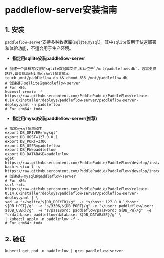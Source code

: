 # paddleflow-server安装指南

## 1. 安装
`paddleflow-server`支持多种数据库(`sqlite`,`mysql`)，其中`sqlite`仅用于快速部署和体验功能，不适合用于生产环境。
- **指定用sqllite安装paddleflow-server**
```shell
# 创建一个具有写权限的sqlite数据库文件,默认位于`/mnt/paddleflow.db`. 若需更换路径,请等待后续支持的shell部署脚本
touch /mnt/paddleflow.db && chmod 666 /mnt/paddleflow.db
# 创建基于sqllite的paddleflow-server
# For x86:
kubectl create -f https://raw.githubusercontent.com/PaddlePaddle/PaddleFlow/release-0.14.6/installer/deploys/paddleflow-server/paddleflow-server-deploy.yaml -n paddleflow 
# For arm64: todo
```

- **指定用mysql安装paddleflow-server(推荐)**
```shell
# 指定mysql配置如下
export DB_DRIVER='mysql'
export DB_HOST=127.0.0.1
export DB_PORT=3306
export DB_USER=paddleflow
export DB_PW=paddleflow
export DB_DATABASE=paddleflow
wget https://raw.githubusercontent.com/PaddlePaddle/PaddleFlow/develop/installer/database/paddleflow.sql
bash < <(curl -s https://raw.githubusercontent.com/PaddlePaddle/PaddleFlow/develop/installer/database/execute.sh)
# 创建基于mysql的paddleflow-server
# For x86:
curl -sSL https://raw.githubusercontent.com/PaddlePaddle/PaddleFlow/release-0.14.6/installer/deploys/paddleflow-server/paddleflow-server-deploy.yaml | \
sed -e "s/sqlite/${DB_DRIVER}/g"  -e "s/host: 127.0.0.1/host: ${DB_HOST}/g"  -e "s/3306/${DB_PORT}/g" -e "s/user: paddleflow/user: ${DB_USER}/g"  -e "s/password: paddleflow/password: ${DB_PW}/g"  -e "s/database: paddleflow/database: ${DB_DATABASE}/g" \
| kubectl apply -n paddleflow -f -
# For arm64: todo
```


## 2. 验证
```shell
kubectl get pod -n paddleflow | grep paddleflow-server
```
